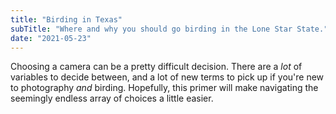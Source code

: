 ```yaml
---
title: "Birding in Texas"
subTitle: "Where and why you should go birding in the Lone Star State."
date: "2021-05-23"
---
```


Choosing a camera can be a pretty difficult decision. There are a *lot* of variables to decide between, and a lot
of new terms to pick up if you're new to photography *and* birding. Hopefully, this primer will make
navigating the seemingly endless array of choices a little easier.


